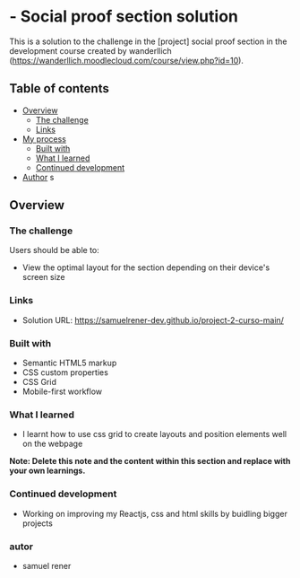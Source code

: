 #  - Social proof section solution

This is a solution to the challenge in the [project] social proof section in the development course created by wanderllich (https://wanderllich.moodlecloud.com/course/view.php?id=10).

## Table of contents

- [Overview](#overview)
  - [The challenge](#the-challenge)
  - [Links](#links)
- [My process](#my-process)
  - [Built with](#built-with)
  - [What I learned](#what-i-learned)
  - [Continued development](#continued-development)
- [Author](#author)
s
## Overview

### The challenge

Users should be able to:

- View the optimal layout for the section depending on their device's screen size

### Links

- Solution URL: https://samuelrener-dev.github.io/project-2-curso-main/

### Built with

- Semantic HTML5 markup
- CSS custom properties
- CSS Grid
- Mobile-first workflow

### What I learned
- I learnt how to use css grid to create layouts and position elements well on the webpage

**Note: Delete this note and the content within this section and replace with your own learnings.**

### Continued development
- Working on improving my Reactjs, css and html skills by buidling bigger projects

### autor
- samuel rener
